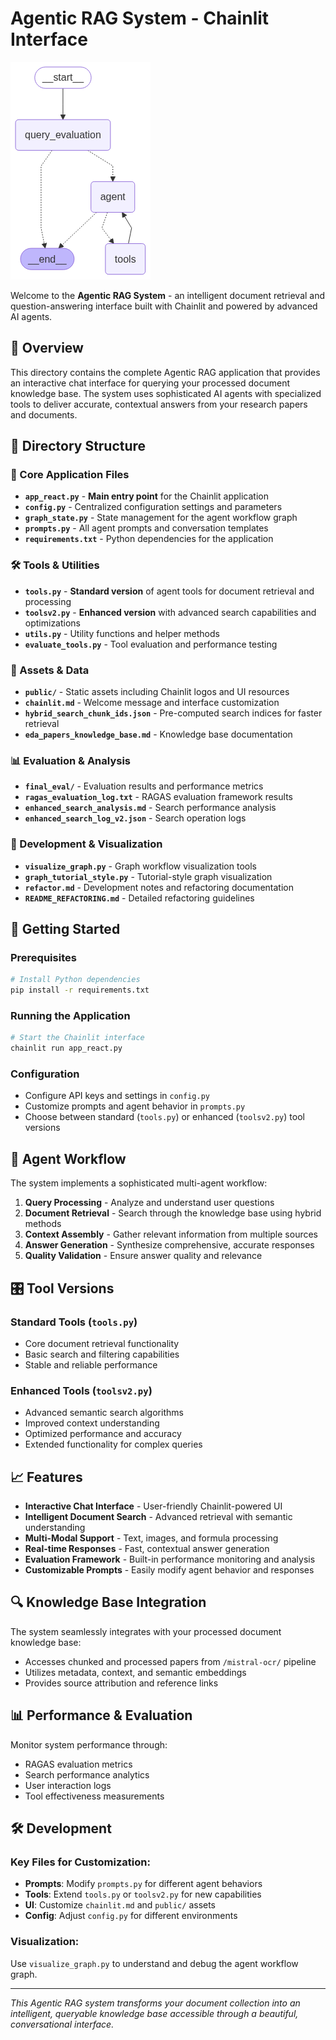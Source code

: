 # Agentic RAG System - Chainlit Interface

![Graph Visualization](graph_visualization.png)

Welcome to the **Agentic RAG System** - an intelligent document retrieval and question-answering interface built with Chainlit and powered by advanced AI agents.

## 🎯 Overview

This directory contains the complete Agentic RAG application that provides an interactive chat interface for querying your processed document knowledge base. The system uses sophisticated AI agents with specialized tools to deliver accurate, contextual answers from your research papers and documents.

## 📁 Directory Structure

### 🚀 Core Application Files

- **`app_react.py`** - **Main entry point** for the Chainlit application
- **`config.py`** - Centralized configuration settings and parameters
- **`graph_state.py`** - State management for the agent workflow graph
- **`prompts.py`** - All agent prompts and conversation templates
- **`requirements.txt`** - Python dependencies for the application

### 🛠️ Tools & Utilities

- **`tools.py`** - **Standard version** of agent tools for document retrieval and processing
- **`toolsv2.py`** - **Enhanced version** with advanced search capabilities and optimizations
- **`utils.py`** - Utility functions and helper methods
- **`evaluate_tools.py`** - Tool evaluation and performance testing

### 🎨 Assets & Data

- **`public/`** - Static assets including Chainlit logos and UI resources
- **`chainlit.md`** - Welcome message and interface customization
- **`hybrid_search_chunk_ids.json`** - Pre-computed search indices for faster retrieval
- **`eda_papers_knowledge_base.md`** - Knowledge base documentation

### 📊 Evaluation & Analysis

- **`final_eval/`** - Evaluation results and performance metrics
- **`ragas_evaluation_log.txt`** - RAGAS evaluation framework results
- **`enhanced_search_analysis.md`** - Search performance analysis
- **`enhanced_search_log_v2.json`** - Search operation logs

### 🔧 Development & Visualization

- **`visualize_graph.py`** - Graph workflow visualization tools
- **`graph_tutorial_style.py`** - Tutorial-style graph visualization
- **`refactor.md`** - Development notes and refactoring documentation
- **`README_REFACTORING.md`** - Detailed refactoring guidelines

## 🚀 Getting Started

### Prerequisites
```bash
# Install Python dependencies
pip install -r requirements.txt
```

### Running the Application
```bash
# Start the Chainlit interface
chainlit run app_react.py
```

### Configuration
- Configure API keys and settings in `config.py`
- Customize prompts and agent behavior in `prompts.py`
- Choose between standard (`tools.py`) or enhanced (`toolsv2.py`) tool versions

## 🔄 Agent Workflow

The system implements a sophisticated multi-agent workflow:

1. **Query Processing** - Analyze and understand user questions
2. **Document Retrieval** - Search through the knowledge base using hybrid methods
3. **Context Assembly** - Gather relevant information from multiple sources
4. **Answer Generation** - Synthesize comprehensive, accurate responses
5. **Quality Validation** - Ensure answer quality and relevance

## 🎛️ Tool Versions

### Standard Tools (`tools.py`)
- Core document retrieval functionality
- Basic search and filtering capabilities
- Stable and reliable performance

### Enhanced Tools (`toolsv2.py`)
- Advanced semantic search algorithms
- Improved context understanding
- Optimized performance and accuracy
- Extended functionality for complex queries

## 📈 Features

- **Interactive Chat Interface** - User-friendly Chainlit-powered UI
- **Intelligent Document Search** - Advanced retrieval with semantic understanding
- **Multi-Modal Support** - Text, images, and formula processing
- **Real-time Responses** - Fast, contextual answer generation
- **Evaluation Framework** - Built-in performance monitoring and analysis
- **Customizable Prompts** - Easily modify agent behavior and responses

## 🔍 Knowledge Base Integration

The system seamlessly integrates with your processed document knowledge base:
- Accesses chunked and processed papers from `/mistral-ocr/` pipeline
- Utilizes metadata, context, and semantic embeddings
- Provides source attribution and reference links

## 📊 Performance & Evaluation

Monitor system performance through:
- RAGAS evaluation metrics
- Search performance analytics
- User interaction logs
- Tool effectiveness measurements

## 🛠️ Development

### Key Files for Customization:
- **Prompts**: Modify `prompts.py` for different agent behaviors
- **Tools**: Extend `tools.py` or `toolsv2.py` for new capabilities
- **UI**: Customize `chainlit.md` and `public/` assets
- **Config**: Adjust `config.py` for different environments

### Visualization:
Use `visualize_graph.py` to understand and debug the agent workflow graph.

---

*This Agentic RAG system transforms your document collection into an intelligent, queryable knowledge base accessible through a beautiful, conversational interface.* 
